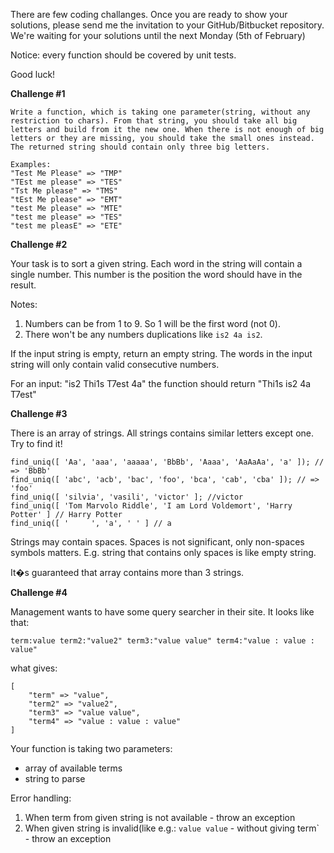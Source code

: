 There are few coding challanges. Once you are ready to show your solutions, please send me the invitation to your GitHub/Bitbucket repository. 
We're waiting for your solutions until the next Monday (5th of February)

Notice: every function should be covered by unit tests.

Good luck!

**Challenge #1**
```
Write a function, which is taking one parameter(string, without any restriction to chars). From that string, you should take all big letters and build from it the new one. When there is not enough of big letters or they are missing, you should take the small ones instead. The returned string should contain only three big letters.

Examples:
"Test Me Please" => "TMP"
"TEst me please" => "TES"
"Tst Me please" => "TMS"
"tEst Me please" => "EMT"
"test Me please" => "MTE"
"test me please" => "TES"
"test me pleasE" => "ETE"
```

**Challenge #2**

Your task is to sort a given string. Each word in the string will contain a single number. This number is the position the word should have in the result.

Notes: 
1. Numbers can be from 1 to 9. So 1 will be the first word (not 0).
2. There won't be any numbers duplications like `is2 4a is2`.

If the input string is empty, return an empty string. The words in the input string will only contain valid consecutive numbers.

For an input: "is2 Thi1s T7est 4a" the function should return "Thi1s is2 4a T7est"

**Challenge #3**

There is an array of strings. All strings contains similar letters except one. Try to find it!

```
find_uniq([ 'Aa', 'aaa', 'aaaaa', 'BbBb', 'Aaaa', 'AaAaAa', 'a' ]); // => 'BbBb'
find_uniq([ 'abc', 'acb', 'bac', 'foo', 'bca', 'cab', 'cba' ]); // => 'foo'
find_uniq([ 'silvia', 'vasili', 'victor' ]; //victor
find_uniq([ 'Tom Marvolo Riddle', 'I am Lord Voldemort', 'Harry Potter' ] // Harry Potter
find_uniq([ '     ', 'a', ' ' ] // a
```

Strings may contain spaces. Spaces is not significant, only non-spaces symbols matters. E.g. string that contains only spaces is like empty string.

It�s guaranteed that array contains more than 3 strings.


**Challenge #4**

Management wants to have some query searcher in their site. It looks like that:

```
term:value term2:"value2" term3:"value value" term4:"value : value : value"
```

what gives:
```
[
	"term" => "value",
	"term2" => "value2",
	"term3" => "value value",
	"term4" => "value : value : value"
]
```

Your function is taking two parameters:
- array of available terms
- string to parse

Error handling:
1. When term from given string is not available - throw an exception
2. When given string is invalid(like e.g.: `value value` - without giving term` - throw an exception